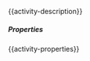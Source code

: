 {{activity-description}}

<div class="files-sprite unzip"></div>

##### Properties

{{activity-properties}}